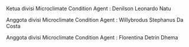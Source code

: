 Ketua divisi Microclimate Condition Agent :
Denilson Leonardo Natu

Anggota divisi Microclimate Condition Agent :
Willybrodus Stephanus Da Costa

Anggota divisi Microclimate Condition Agent :
Florentina Detrin Dhema
